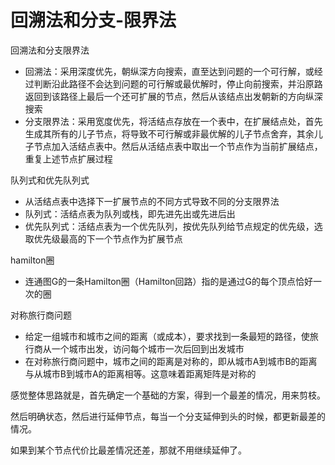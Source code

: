 # 回溯法和分支-限界法

回溯法和分支限界法

* 回溯法：采用深度优先，朝纵深方向搜索，直至达到问题的一个可行解，或经过判断沿此路径不会达到问题的可行解或最优解时，停止向前搜索，并沿原路返回到该路径上最后一个还可扩展的节点，然后从该结点出发朝新的方向纵深搜索
* 分支限界法：采用宽度优先，将活结点存放在一个表中，在扩展结点处，首先生成其所有的儿子节点，将导致不可行解或非最优解的儿子节点舍弃，其余儿子节点加入活结点表中。然后从活结点表中取出一个节点作为当前扩展结点，重复上述节点扩展过程

队列式和优先队列式

* 从活结点表中选择下一扩展节点的不同方式导致不同的分支限界法
* 队列式：活结点表为队列或栈，即先进先出或先进后出
* 优先队列式：活结点表为一个优先队列，按优先队列给节点规定的优先级，选取优先级最高的下一个节点作为扩展节点

hamilton圈

* 连通图G的一条Hamilton圈（Hamilton回路）指的是通过G的每个顶点恰好一次的圈

对称旅行商问题

* 给定一组城市和城市之间的距离（或成本），要求找到一条最短的路径，使旅行商从一个城市出发，访问每个城市一次后回到出发城市
* 在对称旅行商问题中，城市之间的距离是对称的，即从城市A到城市B的距离与从城市B到城市A的距离相等。这意味着距离矩阵是对称的

感觉整体思路就是，首先确定一个基础的方案，得到一个最差的情况，用来剪枝。

然后明确状态，然后进行延伸节点，每当一个分支延伸到头的时候，都更新最差的情况。

如果到某个节点代价比最差情况还差，那就不用继续延伸了。
